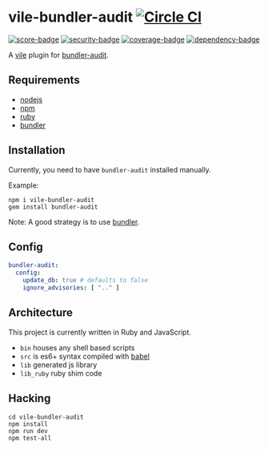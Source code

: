 # vile-bundler-audit [![Circle CI](https://circleci.com/gh/forthright/vile-bundler-audit.svg?style=svg&circle-token=3b75ecc1b75f4ec0dfe397388cf40f3594c2944b)](https://circleci.com/gh/forthright/vile-bundler-audit)

[![score-badge](https://vile.io/api/v0/projects/vile-bundler-audit/badges/score?token=USryyHar5xQs7cBjNUdZ)](https://vile.io/~brentlintner/vile-bundler-audit) [![security-badge](https://vile.io/api/v0/projects/vile-bundler-audit/badges/security?token=USryyHar5xQs7cBjNUdZ)](https://vile.io/~brentlintner/vile-bundler-audit) [![coverage-badge](https://vile.io/api/v0/projects/vile-bundler-audit/badges/coverage?token=USryyHar5xQs7cBjNUdZ)](https://vile.io/~brentlintner/vile-bundler-audit) [![dependency-badge](https://vile.io/api/v0/projects/vile-bundler-audit/badges/dependency?token=USryyHar5xQs7cBjNUdZ)](https://vile.io/~brentlintner/vile-bundler-audit)

A [vile](http://github.com/brentlintner/vile) plugin for [bundler-audit](https://github.com/rubysec/bundler-audit).

## Requirements

- [nodejs](http://nodejs.org)
- [npm](http://npmjs.org)
- [ruby](http://ruby-lang.org)
- [bundler](http://bundler.io)

## Installation

Currently, you need to have `bundler-audit` installed manually.

Example:

    npm i vile-bundler-audit
    gem install bundler-audit

Note: A good strategy is to use [bundler](http://bundler.io).

## Config

```yaml
bundler-audit:
  config:
    update_db: true # defaults to false
    ignore_advisories: [ ".." ]
```

## Architecture

This project is currently written in Ruby and JavaScript.

- `bin` houses any shell based scripts
- `src` is es6+ syntax compiled with [babel](https://babeljs.io)
- `lib` generated js library
- `lib_ruby` ruby shim code

## Hacking

    cd vile-bundler-audit
    npm install
    npm run dev
    npm test-all
